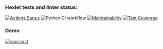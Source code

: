 ### Hexlet tests and linter status:
[![Actions Status](https://github.com/aigarzs/python-project-50/actions/workflows/hexlet-check.yml/badge.svg)](https://github.com/aigarzs/python-project-50/actions)
![Python CI workflow](https://github.com/aigarzs/python-project-50/actions/workflows/python_ci.yml/badge.svg)
[![Maintainability](https://api.codeclimate.com/v1/badges/97015e3e7bc8423ec52b/maintainability)](https://codeclimate.com/github/aigarzs/python-project-50/maintainability)
[![Test Coverage](https://api.codeclimate.com/v1/badges/97015e3e7bc8423ec52b/test_coverage)](https://codeclimate.com/github/aigarzs/python-project-50/test_coverage)



### Demo
[![asciicast](https://asciinema.org/a/KdAJcfbbLxFVwJ081zpw6xs17.svg)](https://asciinema.org/a/KdAJcfbbLxFVwJ081zpw6xs17)
